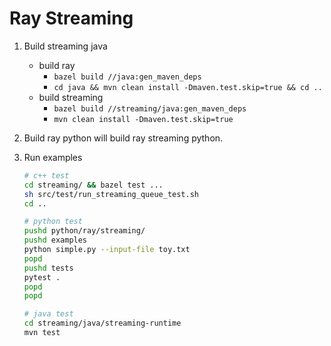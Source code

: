 # Ray Streaming

1. Build streaming java
    * build ray
        * `bazel build //java:gen_maven_deps`
        * `cd java && mvn clean install -Dmaven.test.skip=true && cd ..`
    * build streaming
        * `bazel build //streaming/java:gen_maven_deps`
        * `mvn clean install -Dmaven.test.skip=true`

2. Build ray python will build ray streaming python.

3. Run examples
    ```bash
    # c++ test
    cd streaming/ && bazel test ...
    sh src/test/run_streaming_queue_test.sh
    cd ..

    # python test
    pushd python/ray/streaming/
    pushd examples
    python simple.py --input-file toy.txt
    popd
    pushd tests
    pytest .
    popd
    popd

    # java test
    cd streaming/java/streaming-runtime
    mvn test
    ```